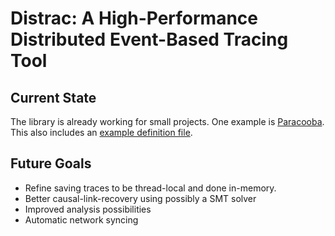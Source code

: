 # Distrac: A High-Performance Distributed Event-Based Tracing Tool

## Current State

The library is already working for small projects. One example
is [Paracooba](https://github.com/maximaximal/Paracooba). This also includes
an [example definition file](https://github.com/maximaximal/Paracooba/blob/master/Paracooba.distracdef).

## Future Goals

  - Refine saving traces to be thread-local and done in-memory.
  - Better causal-link-recovery using possibly a SMT solver
  - Improved analysis possibilities
  - Automatic network syncing
